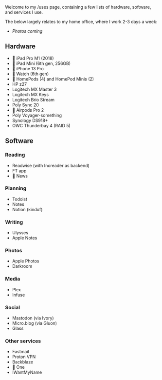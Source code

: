 Welcome to my /uses page, containing a few lists of hardware, software, and services I use.

The below largely relates to my home office, where I work 2-3 days a week:

- _Photos coming_

## Hardware

-  iPad Pro M1 (2018)
-  iPad Mini (6th gen, 256GB)
-  iPhone 13 Pro
-  Watch (6th gen)
-  HomePods (4) and HomePod Minis (2)
- HP z27
- Logitech MX Master 3
- Logitech MX Keys
- Logitech Brio Stream
- Poly Sync 20
-  Airpods Pro 2
- Poly Voyager-something
- Synology DS918+
- OWC Thunderbay 4 (RAID 5)

## Software

### Reading
- Readwise (with Inoreader as backend)
- FT app
-  News

### Planning
- Todoist
- Notes
- Notion (kindof)

### Writing
- Ulysses
- Apple Notes

### Photos
- Apple Photos
- Darkroom

### Media
- Plex
- Infuse

### Social
- Mastodon (via Ivory)
- Micro.blog (via Gluon)
- Glass

 ### Other services
- Fastmail
- Proton VPN
- Backblaze
-  One
- IWantMyName

